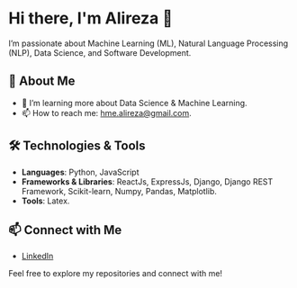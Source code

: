 # Hi there, I'm Alireza 👋

I’m passionate about Machine Learning (ML), Natural Language Processing (NLP), Data Science, and Software Development.

## 🚀 About Me

- 🌱 I’m learning more about Data Science & Machine Learning.
- 📫 How to reach me: hme.alireza@gmail.com.

## 🛠️ Technologies & Tools

- **Languages**: Python, JavaScript
- **Frameworks & Libraries**: ReactJs, ExpressJs, Django, Django REST Framework, Scikit-learn, Numpy, Pandas, Matplotlib.
- **Tools**: Latex.


## 📫 Connect with Me

- [LinkedIn](www.linkedin.com/in/alireza-h-9579b6286)
  

Feel free to explore my repositories and connect with me!
